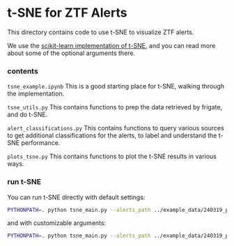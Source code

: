# t-SNE for ZTF Alerts

This directory contains code to use t-SNE to visualize ZTF alerts.

We use the [scikit-learn implementation of t-SNE](https://scikit-learn.org/stable/modules/generated/sklearn.manifold.TSNE.html), and you can read more about some of the optional arguments there.

### contents

`tsne_example.ipynb`
This is a good starting place for t-SNE, walking through the implementation.

`tsne_utils.py`
This contains functions to prep the data retrieved by frigate, and do t-SNE.

`alert_classifications.py`
This contains functions to query various sources to get additional classifications for the alerts, to label and understand the t-SNE performance.

`plots_tsne.py`
This contains functions to plot the t-SNE results in various ways.

### run t-SNE

You can run t-SNE directly with default settings:

```bash
PYTHONPATH=. python tsne_main.py --alerts_path ../example_data/240319_public_filtered.parquet
```

and with customizable arguments:

```bash
PYTHONPATH=. python tsne_main.py --alerts_path ../example_data/240319_public_filtered.parquet --drb_cut 0.4 --filtered_only False --custom_columns candidate.magpsf candidate.drb classifications.acai_h age lastobs --remove_instrumental False --use_PCA True --pca_components 40 --perplexity 60 --max_iter 2000 --method barnes_hut --n_jobs 8 --save_path /path/to/save/results
```
